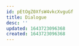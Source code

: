 ```yaml
---
id: pEtOgZ0XfsW4vkcXvguGf
title: Dialogue
desc: ''
updated: 1643723096368
created: 1643723096368
---
```



